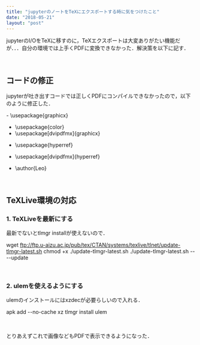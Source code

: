 ```yaml
---
title: "jupyterのノートをTeXにエクスポートする時に気をつけたこと"
date: "2018-05-21"
layout: "post"
---
```


jupyterのI/OをTeXに移すのに，TeXエクスポートは大変ありがたい機能だが．．．自分の環境では上手くPDFに変換できなかった．解決策を以下に記す．

 

## コードの修正

jupyterが吐き出すコードでは正しくPDFにコンパイルできなかったので，以下のように修正した．

\- \\usepackage{graphicx}
+ \\usepackage{color}
+ \\usepackage\[dvipdfmx\]{graphicx}

- \\usepackage{hyperref}
+ \\usepackage\[dvipdfmx\]{hyperref}

+ \\author{Leo}

 

## TeXLive環境の対応

### 1\. TeXLiveを最新にする

最新でないとtlmgr installが使えないので．

wget ftp://ftp.u-aizu.ac.jp/pub/tex/CTAN/systems/texlive/tlnet/update-tlmgr-latest.sh
chmod +x ./update-tlmgr-latest.sh
./update-tlmgr-latest.sh -- --update

 

### 2\. ulemを使えるようにする

ulemのインストールにはxzdecが必要らしいので入れる．

apk add --no-cache xz
tlmgr install ulem

 

とりあえずこれで画像などもPDFで表示できるようになった．
